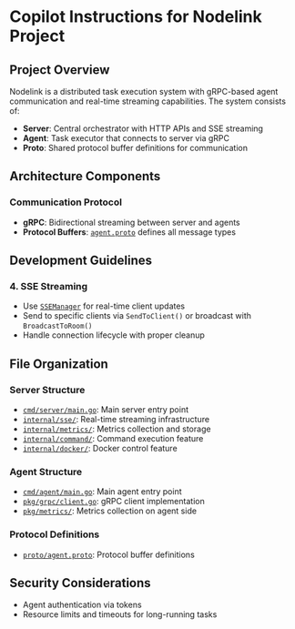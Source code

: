 # Copilot Instructions for Nodelink Project

## Project Overview
Nodelink is a distributed task execution system with gRPC-based agent communication and real-time streaming capabilities. The system consists of:
- **Server**: Central orchestrator with HTTP APIs and SSE streaming
- **Agent**: Task executor that connects to server via gRPC
- **Proto**: Shared protocol buffer definitions for communication

## Architecture Components

### Communication Protocol
- **gRPC**: Bidirectional streaming between server and agents
- **Protocol Buffers**: [`agent.proto`](proto/agent.proto) defines all message types

## Development Guidelines

### 4. SSE Streaming
- Use [`SSEManager`](server/internal/sse/manager.go) for real-time client updates
- Send to specific clients via `SendToClient()` or broadcast with `BroadcastToRoom()`
- Handle connection lifecycle with proper cleanup

## File Organization

### Server Structure
- [`cmd/server/main.go`](server/cmd/server/main.go): Main server entry point
- [`internal/sse/`](server/internal/sse/): Real-time streaming infrastructure
- [`internal/metrics/`](server/internal/metrics/): Metrics collection and storage
- [`internal/command/`](server/internal/command/): Command execution feature
- [`internal/docker/`](server/internal/command/): Docker control feature

### Agent Structure  
- [`cmd/agent/main.go`](agent/cmd/agent/main.go): Main agent entry point
- [`pkg/grpc/client.go`](agent/pkg/grpc/client.go): gRPC client implementation
- [`pkg/metrics/`](agent/pkg/metrics/): Metrics collection on agent side

### Protocol Definitions
- [`proto/agent.proto`](proto/agent.proto): Protocol buffer definitions

## Security Considerations
- Agent authentication via tokens
- Resource limits and timeouts for long-running tasks